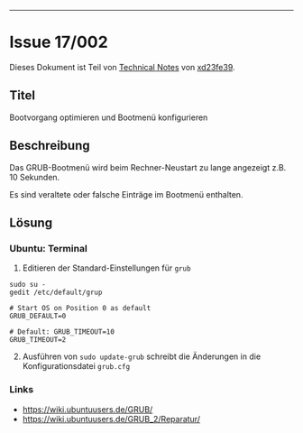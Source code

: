 [IMG001]: res/md.png
[LNK001]: ../../README.md
[LNK002]: xd23fe39@yahoo.de

* * *

# Issue 17/002

Dieses Dokument ist Teil von [Technical Notes][LNK001] von [xd23fe39][LNK002].

## Titel

Bootvorgang optimieren und Bootmenü konfigurieren

## Beschreibung

Das GRUB-Bootmenü wird beim Rechner-Neustart zu lange angezeigt z.B. 10 Sekunden.

Es sind veraltete oder falsche Einträge im Bootmenü enthalten.

## Lösung

### Ubuntu: Terminal

1. Editieren der Standard-Einstellungen für `grub`

  ```
  sudo su -
  gedit /etc/default/grup
  ```

  ```
  # Start OS on Position 0 as default
  GRUB_DEFAULT=0

  # Default: GRUB_TIMEOUT=10
  GRUB_TIMEOUT=2
  ```

2. Ausführen von `sudo update-grub` schreibt die Änderungen in die Konfigurationsdatei
`grub.cfg`


### Links

- <https://wiki.ubuntuusers.de/GRUB/>
- <https://wiki.ubuntuusers.de/GRUB_2/Reparatur/>
